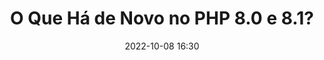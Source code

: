 ---
title: 'O Que Há de Novo no PHP 8.0 e 8.1?'
type: palestra
speakers:
  - Marcel dos Santos
speakersPictures: []
picture: /assets/images/schedule/marcel-dos-santos.png
linkedin: 
twitter: 
instagram: 
date: '2022-10-08 16:30'
rooms:
  - 2
  - 3
---